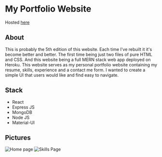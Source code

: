 # My Portfolio Website

Hosted [here](skeshavaa.heroku.com)

## About

This is probably the 5th edition of this website. Each time I've rebuilt it it's become better and better. The first time being
just two files of pure HTML and CSS. And this website being a full MERN stack web app deployed on Heroku. This website serves as my personal portfolio website containing my resume, skills, experience and a contact me form. I wanted to create a simple UI that users would like and find easy to navigate.

## Stack

* React
* Express JS
* MongoDB
* Node JS
* Material-UI

## Pictures

![Home page](https://i.imgur.com/dpGZeqx.jpg)
![Skills Page](https://i.imgur.com/vG3UvSH.jpg)
